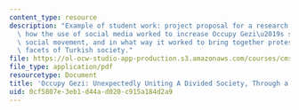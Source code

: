 ```yaml
---
content_type: resource
description: "Example of student work: project proposal for a research paper to examine\
  \ how the use of social media worked to increase Occupy Gezi\u2019s stamina as a\
  \ social movement, and in what way it worked to bring together protesters from multiple\
  \ facets of Turkish society."
file: https://ol-ocw-studio-app-production.s3.amazonaws.com/courses/cms-361-networked-social-movements-media-mobilization-spring-2014/0cf5807e3eb1d44ad020c915a184d2a9_MITCMS_361S14_RevOsetBabur.pdf
file_type: application/pdf
resourcetype: Document
title: 'Occupy Gezi: Unexpectedly Uniting A Divided Society, Through a Single Hashtag'
uid: 0cf5807e-3eb1-d44a-d020-c915a184d2a9
---
```

